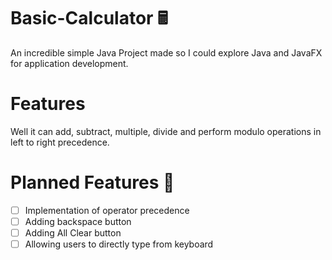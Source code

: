 # Basic-Calculator 🖩
An incredible simple Java Project made so I could explore Java and JavaFX for application development. 
# Features
Well it can add, subtract, multiple, divide and perform modulo operations in left to right precedence.
# Planned Features 🎯
- [ ] Implementation of operator precedence
- [ ] Adding backspace button
- [ ] Adding All Clear button
- [ ] Allowing users to directly type from keyboard
